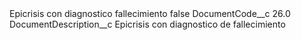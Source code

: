 <?xml version="1.0" encoding="UTF-8"?>
<CustomMetadata xmlns="http://soap.sforce.com/2006/04/metadata" xmlns:xsi="http://www.w3.org/2001/XMLSchema-instance" xmlns:xsd="http://www.w3.org/2001/XMLSchema">
    <label>Epicrisis con diagnostico fallecimiento</label>
    <protected>false</protected>
    <values>
        <field>DocumentCode__c</field>
        <value xsi:type="xsd:double">26.0</value>
    </values>
    <values>
        <field>DocumentDescription__c</field>
        <value xsi:type="xsd:string">Epicrisis con diagnostico de fallecimiento</value>
    </values>
</CustomMetadata>
